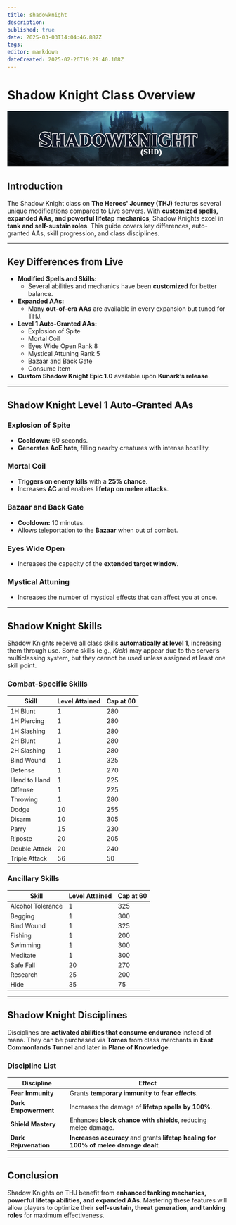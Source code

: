 ```yaml
---
title: shadowknight
description: 
published: true
date: 2025-03-03T14:04:46.887Z
tags: 
editor: markdown
dateCreated: 2025-02-26T19:29:40.108Z
---
```


# Shadow Knight Class Overview

![](/shadowknightpage.png)

## Introduction

The Shadow Knight class on **The Heroes' Journey (THJ)** features several unique modifications compared to Live servers. With **customized spells, expanded AAs, and powerful lifetap mechanics**, Shadow Knights excel in **tank and self-sustain roles**. This guide covers key differences, auto-granted AAs, skill progression, and class disciplines.

---

## Key Differences from Live

-   **Modified Spells and Skills:**
    -   Several abilities and mechanics have been **customized** for better balance.
-   **Expanded AAs:**
    -   Many **out-of-era AAs** are available in every expansion but tuned for THJ.
-   **Level 1 Auto-Granted AAs:**
    -   Explosion of Spite
    -   Mortal Coil
    -   Eyes Wide Open Rank 8
    -   Mystical Attuning Rank 5
    -   Bazaar and Back Gate
    -   Consume Item
-   **Custom Shadow Knight Epic 1.0** available upon **Kunark’s release**.

---

## Shadow Knight Level 1 Auto-Granted AAs

### Explosion of Spite

-   **Cooldown:** 60 seconds.
-   **Generates AoE hate**, filling nearby creatures with intense hostility.

### Mortal Coil

-   **Triggers on enemy kills** with a **25% chance**.
-   Increases **AC** and enables **lifetap on melee attacks**.

### Bazaar and Back Gate

-   **Cooldown:** 10 minutes.
-   Allows teleportation to the **Bazaar** when out of combat.

### Eyes Wide Open

-   Increases the capacity of the **extended target window**.

### Mystical Attuning

-   Increases the number of mystical effects that can affect you at once.

---

## Shadow Knight Skills

Shadow Knights receive all class skills **automatically at level 1**, increasing them through use. Some skills (e.g., *Kick*) may appear due to the server’s multiclassing system, but they cannot be used unless assigned at least one skill point.

### Combat-Specific Skills

| Skill | Level Attained | Cap at 60 |
| --- | --- | --- |
| 1H Blunt | 1   | 280 |
| 1H Piercing | 1   | 280 |
| 1H Slashing | 1   | 280 |
| 2H Blunt | 1   | 280 |
| 2H Slashing | 1   | 280 |
| Bind Wound | 1   | 325 |
| Defense | 1   | 270 |
| Hand to Hand | 1   | 225 |
| Offense | 1   | 225 |
| Throwing | 1   | 280 |
| Dodge | 10  | 255 |
| Disarm | 10  | 305 |
| Parry | 15  | 230 |
| Riposte | 20  | 205 |
| Double Attack | 20  | 240 |
| Triple Attack | 56  | 50  |

### Ancillary Skills

| Skill | Level Attained | Cap at 60 |
| --- | --- | --- |
| Alcohol Tolerance | 1   | 325 |
| Begging | 1   | 300 |
| Bind Wound | 1   | 325 |
| Fishing | 1   | 200 |
| Swimming | 1   | 300 |
| Meditate | 1   | 300 |
| Safe Fall | 20  | 270 |
| Research | 25  | 200 |
| Hide | 35  | 75  |

---

## Shadow Knight Disciplines

Disciplines are **activated abilities that consume endurance** instead of mana. They can be purchased via **Tomes** from class merchants in **East Commonlands Tunnel** and later in **Plane of Knowledge**.

### Discipline List

| Discipline | Effect |
| --- | --- |
| **Fear Immunity** | Grants **temporary immunity to fear effects**. |
| **Dark Empowerment** | Increases the damage of **lifetap spells by 100%**. |
| **Shield Mastery** | Enhances **block chance with shields**, reducing melee damage. |
| **Dark Rejuvenation** | **Increases accuracy** and grants **lifetap healing for 100% of melee damage dealt**. |

---

## Conclusion

Shadow Knights on THJ benefit from **enhanced tanking mechanics, powerful lifetap abilities, and expanded AAs**. Mastering these features will allow players to optimize their **self-sustain, threat generation, and tanking roles** for maximum effectiveness.